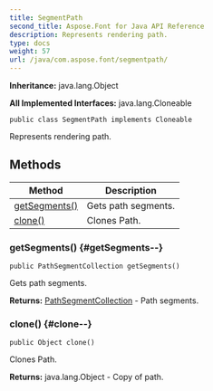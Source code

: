 ```yaml
---
title: SegmentPath
second_title: Aspose.Font for Java API Reference
description: Represents rendering path.
type: docs
weight: 57
url: /java/com.aspose.font/segmentpath/
---
```

**Inheritance:**
java.lang.Object

**All Implemented Interfaces:**
java.lang.Cloneable
```
public class SegmentPath implements Cloneable
```

Represents rendering path.
## Methods

| Method | Description |
| --- | --- |
| [getSegments()](#getSegments--) | Gets path segments. |
| [clone()](#clone--) | Clones Path. |
### getSegments() {#getSegments--}
```
public PathSegmentCollection getSegments()
```


Gets path segments.

**Returns:**
[PathSegmentCollection](../../com.aspose.font/pathsegmentcollection) - Path segments.
### clone() {#clone--}
```
public Object clone()
```


Clones Path.

**Returns:**
java.lang.Object - Copy of path.
